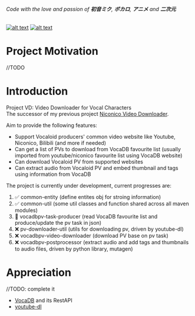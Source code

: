 ###### *Code* with the _love_ and _passion_ of **初音ミク**, **ボカロ**, **アニメ** and **二次元**

[![alt text](https://i.imgur.com/yi3yLkX.png)](https://ec.crypton.co.jp/pages/prod/vocaloid/mikuv4x "初音ミクv4x")
[![alt text](https://upload.wikimedia.org/wikipedia/de/c/ce/NicoNicoDouga-Logo-Vector.svg)](https://www.nicovideo.jp/  "ニコニコ動画")

# Project Motivation

//TODO

# Introduction

Project VD: Video Downloader for Vocal Characters  
The successor of my previous project [Niconico Video Downloader](https://github.com/CXwudi/Niconico-Video-Downloader).

Aim to provide the following features:

* Support Vocaloid producers' common video website like Youtube, Niconico, Bilibili (and more if needed)
* Can get a list of PVs to download from VocaDB favourite list (usually imported from youtube/niconico favourite list using VocaDB website)
* Can download Vocaloid PV from supported websites
* Can extract audio from Vocaloid PV and embed thumbnail and tags using information from VocaDB

The project is currently under development, current progresses are:

1. ✅ common-entity (define entites obj for stroing information)
2. ✅ common-util (some util classes and function shared across all maven modules)
3. 🔄 vocadbpv-task-producer (read VocaDB favourite list and produce/update the pv task in json)
4. ❌ pv-downloader-util (utils for downloading pv, driven by youtube-dl)
5. ❌ vocadbpv-video-downloader (download PV base on pv task)
6. ❌ vocadbpv-postprocessor (extract audio and add tags and thumbnails to audio files, driven by python library, mutagen)

# Appreciation

//TODO: complete it

* [VocaDB](https://github.com/VocaDB/vocadb) and its RestAPI
* [youtube-dl](https://github.com/ytdl-org/youtube-dl)
